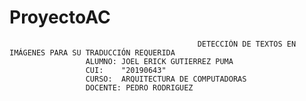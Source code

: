 # ProyectoAC

                                              DETECCIÓN DE TEXTOS EN IMÁGENES PARA SU TRADUCCIÓN REQUERIDA 
                     ALUMNO: JOEL ERICK GUTIERREZ PUMA
                     CUI:    "20190643"
                     CURSO:  ARQUITECTURA DE COMPUTADORAS
                     DOCENTE: PEDRO RODRIGUEZ
